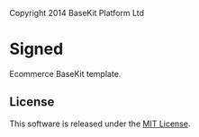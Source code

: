 Copyright 2014 BaseKit Platform Ltd

Signed
======

Ecommerce BaseKit template.

License
-------

This software is released under the [MIT License](http://www.opensource.org/licenses/MIT).
